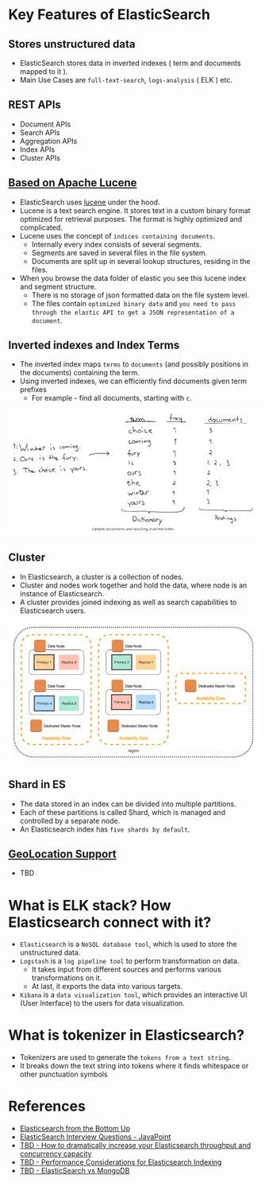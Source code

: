 
# Key Features of ElasticSearch

## Stores unstructured data
- ElasticSearch stores data in inverted indexes ( term and documents mapped to it ).
- Main Use Cases are `full-text-search`, `logs-analysis` ( ELK ) etc.

## REST APIs
- Document APIs
- Search APIs
- Aggregation APIs
- Index APIs
- Cluster APIs

## [Based on Apache Lucene](https://stackoverflow.com/questions/57328151/how-does-elasticsearch-store-data)
- ElasticSearch uses [lucene](https://lucene.apache.org/core/) under the hood.
- Lucene is a text search engine. It stores text in a custom binary format optimized for retrieval purposes. The format is highly optimized and complicated.
- Lucene uses the concept of `indices containing documents`. 
  - Internally every index consists of several segments. 
  - Segments are saved in several files in the file system. 
  - Documents are split up in several lookup structures, residing in the files.
- When you browse the data folder of elastic you see this lucene index and segment structure. 
  - There is no storage of json formatted data on the file system level. 
  - The files contain `optimized binary data` and `you need to pass through the elastic API to get a JSON representation of a document`.

## Inverted indexes and Index Terms
- The inverted index maps `terms` to `documents` (and possibly positions in the documents) containing the term.
- Using inverted indexes, we can efficiently find documents given term prefixes
  - For example - find all documents, starting with `c`.

![img.png](assests/inverted_indexes.png)

## Cluster
- In Elasticsearch, a cluster is a collection of nodes. 
- Cluster and nodes work together and hold the data, where node is an instance of Elasticsearch. 
- A cluster provides joined indexing as well as search capabilities to Elasticsearch users.

<img title="Design1" alt="Alt text" src="assests/design1.png">

## Shard in ES
- The data stored in an index can be divided into multiple partitions. 
- Each of these partitions is called Shard, which is managed and controlled by a separate node. 
- An Elasticsearch index has `five shards by default`.

## [GeoLocation Support](https://www.elastic.co/guide/en/elasticsearch/reference/current/query-dsl-geo-bounding-box-query.html)
- TBD

# What is ELK stack? How Elasticsearch connect with it?
- `Elasticsearch` is a `NoSQL database tool`, which is used to store the unstructured data.
- `Logstash` is a `log pipeline tool` to perform transformation on data. 
  - It takes input from different sources and performs various transformations on it. 
  - At last, it exports the data into various targets.
- `Kibana` is a `data visualization tool`, which provides an interactive UI (User Interface) to the users for data visualization.

# What is tokenizer in Elasticsearch?
- Tokenizers are used to generate the `tokens from a text string`. 
- It breaks down the text string into tokens where it finds whitespace or other punctuation symbols

# References
- [Elasticsearch from the Bottom Up](https://www.elastic.co/blog/found-elasticsearch-from-the-bottom-up)
- [ElasticSearch Interview Questions - JavaPoint](https://www.javatpoint.com/elasticsearch-interview-questions)
- [TBD - How to dramatically increase your Elasticsearch throughput and concurrency capacity](https://medium.com/explorium-ai/how-to-dramatically-increase-your-elasticsearch-throughput-and-concurrency-capacity-c32d7bb02ac2)
- [TBD - Performance Considerations for Elasticsearch Indexing](https://www.elastic.co/blog/performance-considerations-elasticsearch-indexing)
- [TBD - ElasticSearch vs MongoDB](https://cloud.netapp.com/blog/cvo-blg-elasticsearch-vs-mongodb-6-key-differences)
